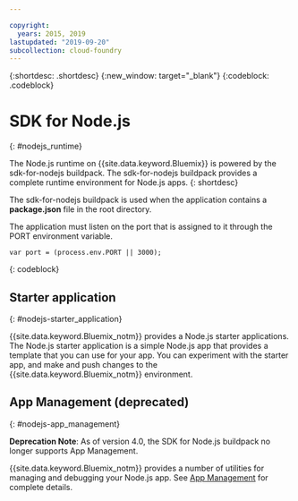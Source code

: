 ```yaml
---

copyright:
  years: 2015, 2019
lastupdated: "2019-09-20"
subcollection: cloud-foundry
---
```


{:shortdesc: .shortdesc}
{:new_window: target="_blank"}
{:codeblock: .codeblock}


# SDK for Node.js
{: #nodejs_runtime}

The Node.js runtime on {{site.data.keyword.Bluemix}} is powered by the sdk-for-nodejs buildpack.
The sdk-for-nodejs buildpack provides a complete runtime environment for Node.js apps.
{: shortdesc}

The sdk-for-nodejs buildpack is used when the application contains a **package.json** file in the root directory.

The application must listen on the port that is assigned to it through the PORT environment variable.
```
var port = (process.env.PORT || 3000);
```
{: codeblock}

## Starter application
{: #nodejs-starter_application}

{{site.data.keyword.Bluemix_notm}} provides a Node.js starter applications.  The Node.js starter application is a simple Node.js app that provides a template that you can use for your app. You can experiment with the starter app, and make and push changes to the {{site.data.keyword.Bluemix_notm}} environment.

## App Management (deprecated)
{: #nodejs-app_management}

**Deprecation Note**:  As of version 4.0, the SDK for Node.js buildpack no longer supports App Management.    

{{site.data.keyword.Bluemix_notm}} provides a number of utilities for managing and debugging your Node.js app.  See [App Management](/docs/cloud-foundry?topic=cloud-foundry-app_management) for complete details.  
